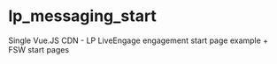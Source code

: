 # lp_messaging_start
Single Vue.JS CDN - LP LiveEngage engagement start page example + FSW start pages

